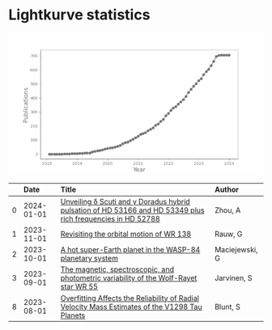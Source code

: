 
<h1>Lightkurve statistics</h1>

![publications](out/lightkurve-publications.png)  

|    | Date       | Title                                                                                                                                                                         | Author         |
|---:|:-----------|:------------------------------------------------------------------------------------------------------------------------------------------------------------------------------|:---------------|
|  0 | 2024-01-01 | [Unveiling δ Scuti and γ Doradus hybrid pulsation of HD 53166 and HD 53349 plus rich frequencies in HD 52788](https://ui.adsabs.harvard.edu/abs/2024NewA..10502081Z/abstract) | Zhou, A        |
|  1 | 2023-11-01 | [Revisiting the orbital motion of WR 138](https://ui.adsabs.harvard.edu/abs/2023NewA..10402062R/abstract)                                                                     | Rauw, G        |
|  2 | 2023-10-01 | [A hot super-Earth planet in the WASP-84 planetary system](https://ui.adsabs.harvard.edu/abs/2023MNRAS.525L..43M/abstract)                                                    | Maciejewski, G |
|  3 | 2023-09-01 | [The magnetic, spectroscopic, and photometric variability of the Wolf-Rayet star WR 55](https://ui.adsabs.harvard.edu/abs/2023MNRAS.524L..21J/abstract)                       | Jarvinen, S    |
|  8 | 2023-08-01 | [Overfitting Affects the Reliability of Radial Velocity Mass Estimates of the V1298 Tau Planets](https://ui.adsabs.harvard.edu/abs/2023AJ....166...62B/abstract)              | Blunt, S       |
    